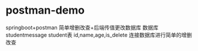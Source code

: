 # postman-demo
springboot+postman 简单增删改查+后端传值更改数据库
数据库 studentmessage student表 id,name,age,is_delete
连接数据库进行简单的增删改查

